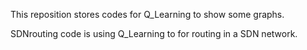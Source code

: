 This reposition stores codes for Q_Learning to show some graphs.

SDNrouting code is using Q_Learning to for routing in a SDN network.